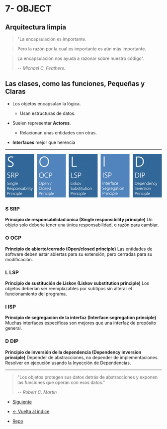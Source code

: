 # 7- OBJECT

## Arquitectura limpia

> "La encapsulación es importante.

> Pero la razón por la cual es importante es aún más importante.

> La encapsulación nos ayuda a razonar sobre nuestro código".
>
> -- _Michael C. Feathers_.

## Las clases, como las funciones, Pequeñas y Claras

- Los objetos encapsulan la lógica.

  - Usan estructuras de datos.

- Suelen representar **Actores**.

  - Relacionan unas entidades con otras.

- **Interfaces** mejor que herencia

---

![SOLID](./solid.jpg)

### S SRP

**Principio de responsabilidad única (Single responsibility principle)**
Un objeto solo debería tener una única responsabilidad, o razón para cambiar.

### O OCP

**Principio de abierto/cerrado (Open/closed principle)**
Las entidades de software deben estar abiertas para su extensión, pero cerradas para su modificación.

### L LSP

**Principio de sustitución de Liskov (Liskov substitution principle)**
Los objetos deberían ser reemplazables por subtipos sin alterar el funcionamiento del programa.

### I ISP

**Principio de segregación de la interfaz (Interface segregation principle)**
Muchas interfaces específicas son mejores que una interfaz de propósito general.​

### D DIP

**Principio de inversión de la dependencia (Dependency inversion principle)**
Depender de abstracciones, no depender de implementaciones. Resolver en ejecución usando la Inyección de Dependencias.

---

> "Los objetos protegen sus datos detrás de abstracciones y exponen las funciones que operan con esos datos."
>
> -- _Robert C. Martin_

- [Siguiente](./8-systems.md)

- [<- Vuelta al índice ](./)

- [Repo](https://github.com/AcademiaBinaria/CleanCode)

